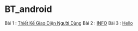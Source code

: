 # BT_android
Bài 1 : [Thiết Kế Giao Diện Người Dùng](https://github.com/chuong031120/BT-Thiet-ke-giao-dien-nguoi-dung)
Bài 2 : [INFO](https://github.com/chuong031120/INFO)
Bài 3 : [Hello](https://github.com/chuong031120/Hello123)
